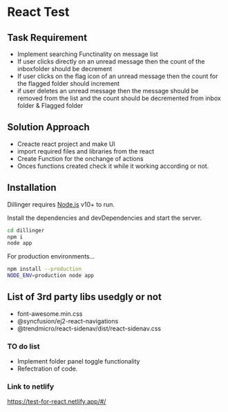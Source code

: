 # React Test


## Task Requirement

- Implement searching Functinality on message list
- If user clicks directly on an unread message then the count of the inboxfolder should be decrement
- If user clicks on the flag icon of an unread message then the count for the flagged folder should increment
- if user deletes an unread message then the message should be removed from the list and the count should be decremented from inbox folder & Flagged folder
## Solution Approach
- Creacte react project and make Ul
- import required files and libraries from the react
- Create Function for the onchange of actions
- Onces functions created check it while it working according or not.
## Installation

Dillinger requires [Node.js](https://nodejs.org/) v10+ to run.

Install the dependencies and devDependencies and start the server.

```sh
cd dillinger
npm i
node app
```

For production environments...

```sh
npm install --production
NODE_ENV=production node app
```

## List of 3rd party libs usedgly or not
- font-awesome.min.css
- @syncfusion/ej2-react-navigations
- @trendmicro/react-sidenav/dist/react-sidenav.css
### TO do list
- Implement folder panel toggle functionality
- Refectration of code.
### Link to netlify 
https://test-for-react.netlify.app/#/